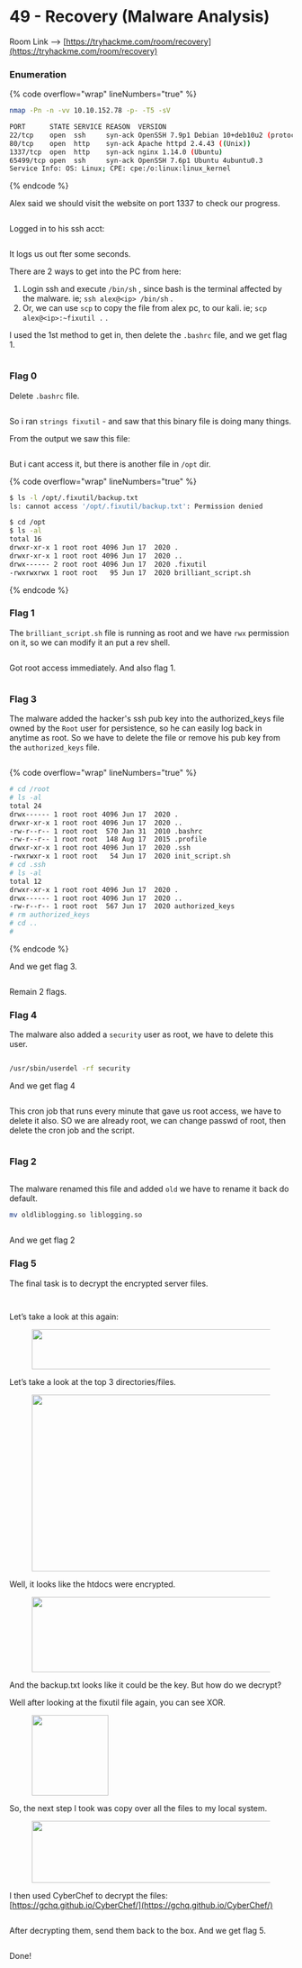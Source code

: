 # 49 - Recovery (Malware Analysis)

Room Link --> [https://tryhackme.com/room/recovery](https://tryhackme.com/room/recovery)

### Enumeration

{% code overflow="wrap" lineNumbers="true" %}
```bash
nmap -Pn -n -vv 10.10.152.78 -p- -T5 -sV

PORT      STATE SERVICE REASON  VERSION
22/tcp    open  ssh     syn-ack OpenSSH 7.9p1 Debian 10+deb10u2 (protocol 2.0)
80/tcp    open  http    syn-ack Apache httpd 2.4.43 ((Unix))
1337/tcp  open  http    syn-ack nginx 1.14.0 (Ubuntu)
65499/tcp open  ssh     syn-ack OpenSSH 7.6p1 Ubuntu 4ubuntu0.3
Service Info: OS: Linux; CPE: cpe:/o:linux:linux_kernel
```
{% endcode %}

Alex said we should visit the website on port 1337 to check our progress.

<figure><img src=".gitbook/assets/image (16) (1).png" alt=""><figcaption></figcaption></figure>

Logged in to his ssh acct:

<figure><img src=".gitbook/assets/image (17) (1).png" alt=""><figcaption></figcaption></figure>

It logs us out fter some seconds.

There are 2 ways to get into the PC from here:

1. Login ssh and execute `/bin/sh` , since bash is the terminal affected by the malware. ie;  `ssh alex@<ip> /bin/sh` .
2. Or, we can use `scp` to copy the file from alex pc, to our kali. ie; `scp alex@<ip>:~fixutil .` .

I used the 1st method to get in, then delete the `.bashrc` file, and we get flag 1.

<figure><img src=".gitbook/assets/image (8) (1) (1) (1) (1) (1) (1) (1) (1) (1) (1) (1) (1) (1).png" alt=""><figcaption></figcaption></figure>

### Flag 0

Delete `.bashrc` file.

<figure><img src=".gitbook/assets/image (1) (1) (1) (1) (1) (1) (1) (1) (1) (1) (1) (1) (1) (1) (1) (1) (1) (1) (1) (1) (1) (1) (1) (1) (1) (1) (1) (1) (1).png" alt=""><figcaption></figcaption></figure>

So i ran `strings fixutil` - and saw that this binary file is doing many things.

From the output we saw this file:

<figure><img src=".gitbook/assets/image (2) (1) (1) (1) (1) (1) (1) (1) (1) (1) (1) (1) (1) (1) (1) (1) (1) (1) (1) (1) (1) (1) (1) (1) (1) (1).png" alt=""><figcaption></figcaption></figure>

But i cant access it, but there is another file in `/opt` dir.

{% code overflow="wrap" lineNumbers="true" %}
```bash
$ ls -l /opt/.fixutil/backup.txt
ls: cannot access '/opt/.fixutil/backup.txt': Permission denied

$ cd /opt
$ ls -al
total 16
drwxr-xr-x 1 root root 4096 Jun 17  2020 .
drwxr-xr-x 1 root root 4096 Jun 17  2020 ..
drwx------ 2 root root 4096 Jun 17  2020 .fixutil
-rwxrwxrwx 1 root root   95 Jun 17  2020 brilliant_script.sh
```
{% endcode %}

### Flag 1

The `brilliant_script.sh` file is running as root and we have `rwx` permission on it, so we can modify it an put a rev shell.

<figure><img src=".gitbook/assets/image (3) (1) (1) (1) (1) (1) (1) (1) (1) (1) (1) (1) (1) (1) (1) (1) (1) (1) (1) (1) (1) (1) (1) (1).png" alt=""><figcaption></figcaption></figure>

Got root access immediately. And also flag 1.

<figure><img src=".gitbook/assets/image (4) (1) (1) (1) (1) (1) (1) (1) (1) (1) (1) (1) (1) (1) (1) (1) (1) (1) (1) (1) (1).png" alt=""><figcaption></figcaption></figure>

### Flag 3

The malware added the hacker's ssh pub key into the authorized\_keys file owned by the `Root` user for persistence, so he can easily log back in anytime as root. So we have to delete the file or remove his pub key from the `authorized_keys` file.

<figure><img src=".gitbook/assets/image (5) (1) (1) (1) (1) (1) (1) (1) (1) (1) (1) (1) (1) (1) (1) (1) (1) (1) (1) (1).png" alt=""><figcaption></figcaption></figure>

{% code overflow="wrap" lineNumbers="true" %}
```bash
# cd /root
# ls -al
total 24
drwx------ 1 root root 4096 Jun 17  2020 .
drwxr-xr-x 1 root root 4096 Jun 17  2020 ..
-rw-r--r-- 1 root root  570 Jan 31  2010 .bashrc
-rw-r--r-- 1 root root  148 Aug 17  2015 .profile
drwxr-xr-x 1 root root 4096 Jun 17  2020 .ssh
-rwxrwxr-x 1 root root   54 Jun 17  2020 init_script.sh
# cd .ssh
# ls -al
total 12
drwxr-xr-x 1 root root 4096 Jun 17  2020 .
drwx------ 1 root root 4096 Jun 17  2020 ..
-rw-r--r-- 1 root root  567 Jun 17  2020 authorized_keys
# rm authorized_keys
# cd ..
# 
```
{% endcode %}

And we get flag 3.

<figure><img src=".gitbook/assets/image (6) (1) (1) (1) (1) (1) (1) (1) (1) (1) (1) (1) (1) (1) (1) (1) (1) (1) (1) (1).png" alt=""><figcaption></figcaption></figure>

Remain 2 flags.

### Flag 4

The malware also added a `security` user as root, we have to delete this user.

<figure><img src=".gitbook/assets/image (7) (1) (1) (1) (1) (1) (1) (1) (1) (1) (1) (1) (1) (1) (1) (1) (1).png" alt=""><figcaption></figcaption></figure>

```bash
/usr/sbin/userdel -rf security 
```

And we get flag 4

<figure><img src=".gitbook/assets/image (8) (1) (1) (1) (1) (1) (1) (1) (1) (1) (1) (1) (1) (1) (1).png" alt=""><figcaption></figcaption></figure>

This cron job that runs every minute that gave us root access, we have to delete it also. SO we are already root, we can change passwd of root, then delete the cron job and the script.

<figure><img src=".gitbook/assets/image (9) (1) (1) (1) (1) (1) (1) (1) (1) (1) (1).png" alt=""><figcaption></figcaption></figure>

### Flag 2

<figure><img src=".gitbook/assets/image (10) (1) (1) (1) (1) (1) (1) (1).png" alt=""><figcaption></figcaption></figure>

The malware renamed this file and added `old` we have to rename it back do default.

```bash
mv oldliblogging.so liblogging.so
```

<figure><img src=".gitbook/assets/image (11) (1) (1) (1) (1) (1).png" alt=""><figcaption></figcaption></figure>

And we get flag 2

### Flag 5

The final task is to decrypt the encrypted server files.

<figure><img src=".gitbook/assets/image (12) (1) (1) (1).png" alt=""><figcaption></figcaption></figure>

<figure><img src=".gitbook/assets/image (13) (1) (1).png" alt=""><figcaption></figcaption></figure>

Let’s take a look at this again:

<figure><img src="https://gameofpwnz.com/wp-content/uploads/2020/08/logging.png" alt="" height="71" width="521"><figcaption></figcaption></figure>

Let’s take a look at the top 3 directories/files.

<figure><img src="https://gameofpwnz.com/wp-content/uploads/2020/08/encrypted.png" alt="" height="314" width="629"><figcaption></figcaption></figure>

Well, it looks like the htdocs were encrypted.

<figure><img src="https://gameofpwnz.com/wp-content/uploads/2020/08/backup.png" alt="" height="134" width="617"><figcaption></figcaption></figure>

And the backup.txt looks like it could be the key. But how do we decrypt?

Well after looking at the fixutil file again, you can see XOR.

<figure><img src="https://gameofpwnz.com/wp-content/uploads/2020/08/xor.png" alt="" height="143" width="136"><figcaption></figcaption></figure>

So, the next step I took was copy over all the files to my local system.

<figure><img src="https://gameofpwnz.com/wp-content/uploads/2020/08/scphtdocs.png" alt="" height="110" width="772"><figcaption></figcaption></figure>

I then used CyberChef to decrypt the files: [https://gchq.github.io/CyberChef/](https://gchq.github.io/CyberChef/)

<figure><img src=".gitbook/assets/image (14) (1) (1).png" alt=""><figcaption></figcaption></figure>

After decrypting them, send them back to the box. And we get flag 5.

<figure><img src=".gitbook/assets/image (15) (1).png" alt=""><figcaption></figcaption></figure>

Done!


